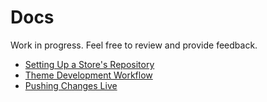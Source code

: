 
# Docs

Work in progress. Feel free to review and provide feedback.

- [Setting Up a Store's Repository](https://amoser67.github.io/docs/setting-up-a-stores-repository)
- [Theme Development Workflow](https://amoser67.github.io/docs/theme-development-workflow)
- [Pushing Changes Live](https://amoser67.github.io/docs/pushing-changes-live)
